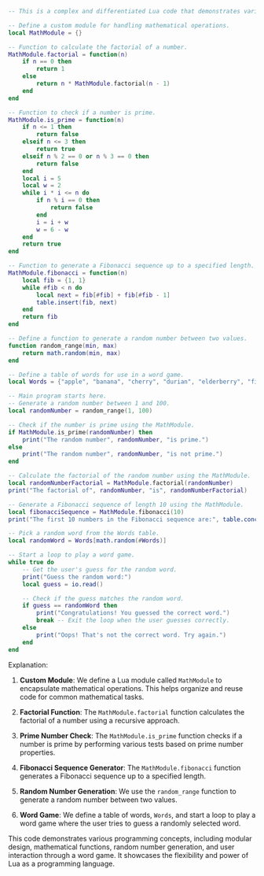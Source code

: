 ```lua
-- This is a complex and differentiated Lua code that demonstrates various programming techniques and features of the language.

-- Define a custom module for handling mathematical operations.
local MathModule = {}

-- Function to calculate the factorial of a number.
MathModule.factorial = function(n)
    if n == 0 then
        return 1
    else
        return n * MathModule.factorial(n - 1)
    end
end

-- Function to check if a number is prime.
MathModule.is_prime = function(n)
    if n <= 1 then
        return false
    elseif n <= 3 then
        return true
    elseif n % 2 == 0 or n % 3 == 0 then
        return false
    end
    local i = 5
    local w = 2
    while i * i <= n do
        if n % i == 0 then
            return false
        end
        i = i + w
        w = 6 - w
    end
    return true
end

-- Function to generate a Fibonacci sequence up to a specified length.
MathModule.fibonacci = function(n)
    local fib = {1, 1}
    while #fib < n do
        local next = fib[#fib] + fib[#fib - 1]
        table.insert(fib, next)
    end
    return fib
end

-- Define a function to generate a random number between two values.
function random_range(min, max)
    return math.random(min, max)
end

-- Define a table of words for use in a word game.
local Words = {"apple", "banana", "cherry", "durian", "elderberry", "fig", "grape", "honeydew", "ice cream", "jackfruit"}

-- Main program starts here.
-- Generate a random number between 1 and 100.
local randomNumber = random_range(1, 100)

-- Check if the number is prime using the MathModule.
if MathModule.is_prime(randomNumber) then
    print("The random number", randomNumber, "is prime.")
else
    print("The random number", randomNumber, "is not prime.")
end

-- Calculate the factorial of the random number using the MathModule.
local randomNumberFactorial = MathModule.factorial(randomNumber)
print("The factorial of", randomNumber, "is", randomNumberFactorial)

-- Generate a Fibonacci sequence of length 10 using the MathModule.
local fibonacciSequence = MathModule.fibonacci(10)
print("The first 10 numbers in the Fibonacci sequence are:", table.concat(fibonacciSequence, ", "))

-- Pick a random word from the Words table.
local randomWord = Words[math.random(#Words)]

-- Start a loop to play a word game.
while true do
    -- Get the user's guess for the random word.
    print("Guess the random word:")
    local guess = io.read()

    -- Check if the guess matches the random word.
    if guess == randomWord then
        print("Congratulations! You guessed the correct word.")
        break -- Exit the loop when the user guesses correctly.
    else
        print("Oops! That's not the correct word. Try again.")
    end
end
```

Explanation:

1. **Custom Module**: We define a Lua module called `MathModule` to encapsulate mathematical operations. This helps organize and reuse code for common mathematical tasks.

2. **Factorial Function**: The `MathModule.factorial` function calculates the factorial of a number using a recursive approach.

3. **Prime Number Check**: The `MathModule.is_prime` function checks if a number is prime by performing various tests based on prime number properties.

4. **Fibonacci Sequence Generator**: The `MathModule.fibonacci` function generates a Fibonacci sequence up to a specified length.

5. **Random Number Generation**: We use the `random_range` function to generate a random number between two values.

6. **Word Game**: We define a table of words, `Words`, and start a loop to play a word game where the user tries to guess a randomly selected word.

This code demonstrates various programming concepts, including modular design, mathematical functions, random number generation, and user interaction through a word game. It showcases the flexibility and power of Lua as a programming language.